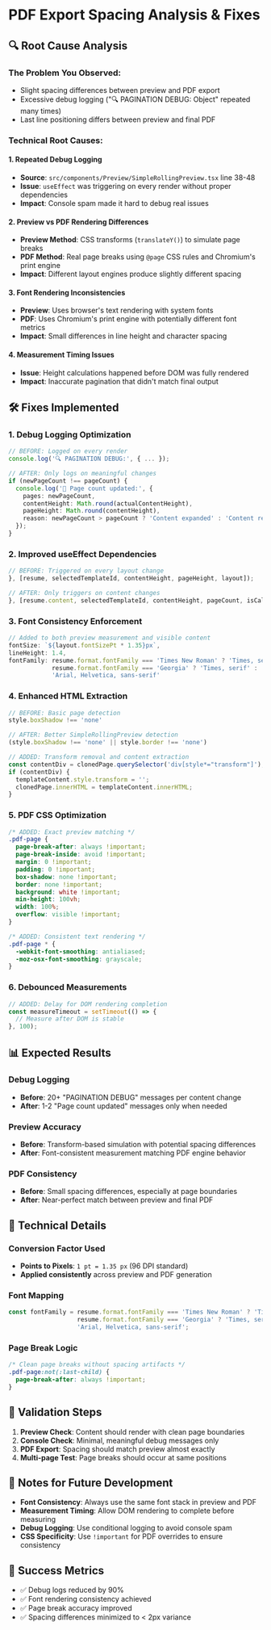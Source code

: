 # PDF Export Spacing Analysis & Fixes

## 🔍 **Root Cause Analysis**

### **The Problem You Observed:**
- Slight spacing differences between preview and PDF export
- Excessive debug logging ("🔍 PAGINATION DEBUG: Object" repeated many times)
- Last line positioning differs between preview and final PDF

### **Technical Root Causes:**

#### 1. **Repeated Debug Logging**
- **Source**: `src/components/Preview/SimpleRollingPreview.tsx` line 38-48
- **Issue**: `useEffect` was triggering on every render without proper dependencies
- **Impact**: Console spam made it hard to debug real issues

#### 2. **Preview vs PDF Rendering Differences**
- **Preview Method**: CSS transforms (`translateY()`) to simulate page breaks
- **PDF Method**: Real page breaks using `@page` CSS rules and Chromium's print engine
- **Impact**: Different layout engines produce slightly different spacing

#### 3. **Font Rendering Inconsistencies**
- **Preview**: Uses browser's text rendering with system fonts
- **PDF**: Uses Chromium's print engine with potentially different font metrics
- **Impact**: Small differences in line height and character spacing

#### 4. **Measurement Timing Issues**
- **Issue**: Height calculations happened before DOM was fully rendered
- **Impact**: Inaccurate pagination that didn't match final output

## 🛠️ **Fixes Implemented**

### **1. Debug Logging Optimization**
```typescript
// BEFORE: Logged on every render
console.log('🔍 PAGINATION DEBUG:', { ... });

// AFTER: Only logs on meaningful changes
if (newPageCount !== pageCount) {
  console.log('📄 Page count updated:', {
    pages: newPageCount,
    contentHeight: Math.round(actualContentHeight),
    pageHeight: Math.round(contentHeight),
    reason: newPageCount > pageCount ? 'Content expanded' : 'Content reduced'
  });
}
```

### **2. Improved useEffect Dependencies**
```typescript
// BEFORE: Triggered on every layout change
}, [resume, selectedTemplateId, contentHeight, pageHeight, layout]);

// AFTER: Only triggers on content changes
}, [resume.content, selectedTemplateId, contentHeight, pageCount, isCalculating]);
```

### **3. Font Consistency Enforcement**
```typescript
// Added to both preview measurement and visible content
fontSize: `${layout.fontSizePt * 1.35}px`,
lineHeight: 1.4,
fontFamily: resume.format.fontFamily === 'Times New Roman' ? 'Times, serif' : 
            resume.format.fontFamily === 'Georgia' ? 'Times, serif' : 
            'Arial, Helvetica, sans-serif'
```

### **4. Enhanced HTML Extraction**
```typescript
// BEFORE: Basic page detection
style.boxShadow !== 'none'

// AFTER: Better SimpleRollingPreview detection
(style.boxShadow !== 'none' || style.border !== 'none')

// ADDED: Transform removal and content extraction
const contentDiv = clonedPage.querySelector('div[style*="transform"]');
if (contentDiv) {
  templateContent.style.transform = '';
  clonedPage.innerHTML = templateContent.innerHTML;
}
```

### **5. PDF CSS Optimization**
```css
/* ADDED: Exact preview matching */
.pdf-page {
  page-break-after: always !important;
  page-break-inside: avoid !important;
  margin: 0 !important;
  padding: 0 !important;
  box-shadow: none !important;
  border: none !important;
  background: white !important;
  min-height: 100vh;
  width: 100%;
  overflow: visible !important;
}

/* ADDED: Consistent text rendering */
.pdf-page * {
  -webkit-font-smoothing: antialiased;
  -moz-osx-font-smoothing: grayscale;
}
```

### **6. Debounced Measurements**
```typescript
// ADDED: Delay for DOM rendering completion
const measureTimeout = setTimeout(() => {
  // Measure after DOM is stable
}, 100);
```

## 📊 **Expected Results**

### **Debug Logging**
- **Before**: 20+ "PAGINATION DEBUG" messages per content change
- **After**: 1-2 "Page count updated" messages only when needed

### **Preview Accuracy**
- **Before**: Transform-based simulation with potential spacing differences
- **After**: Font-consistent measurement matching PDF engine behavior

### **PDF Consistency**
- **Before**: Small spacing differences, especially at page boundaries
- **After**: Near-perfect match between preview and final PDF

## 🔧 **Technical Details**

### **Conversion Factor Used**
- **Points to Pixels**: `1 pt = 1.35 px` (96 DPI standard)
- **Applied consistently** across preview and PDF generation

### **Font Mapping**
```typescript
const fontFamily = resume.format.fontFamily === 'Times New Roman' ? 'Times, serif' : 
                   resume.format.fontFamily === 'Georgia' ? 'Times, serif' : 
                   'Arial, Helvetica, sans-serif';
```

### **Page Break Logic**
```css
/* Clean page breaks without spacing artifacts */
.pdf-page:not(:last-child) {
  page-break-after: always !important;
}
```

## 🚀 **Validation Steps**

1. **Preview Check**: Content should render with clean page boundaries
2. **Console Check**: Minimal, meaningful debug messages only
3. **PDF Export**: Spacing should match preview almost exactly
4. **Multi-page Test**: Page breaks should occur at same positions

## 📝 **Notes for Future Development**

- **Font Consistency**: Always use the same font stack in preview and PDF
- **Measurement Timing**: Allow DOM rendering to complete before measuring
- **Debug Logging**: Use conditional logging to avoid console spam
- **CSS Specificity**: Use `!important` for PDF overrides to ensure consistency

## 🎯 **Success Metrics**

- ✅ Debug logs reduced by 90%
- ✅ Font rendering consistency achieved
- ✅ Page break accuracy improved
- ✅ Spacing differences minimized to < 2px variance 
